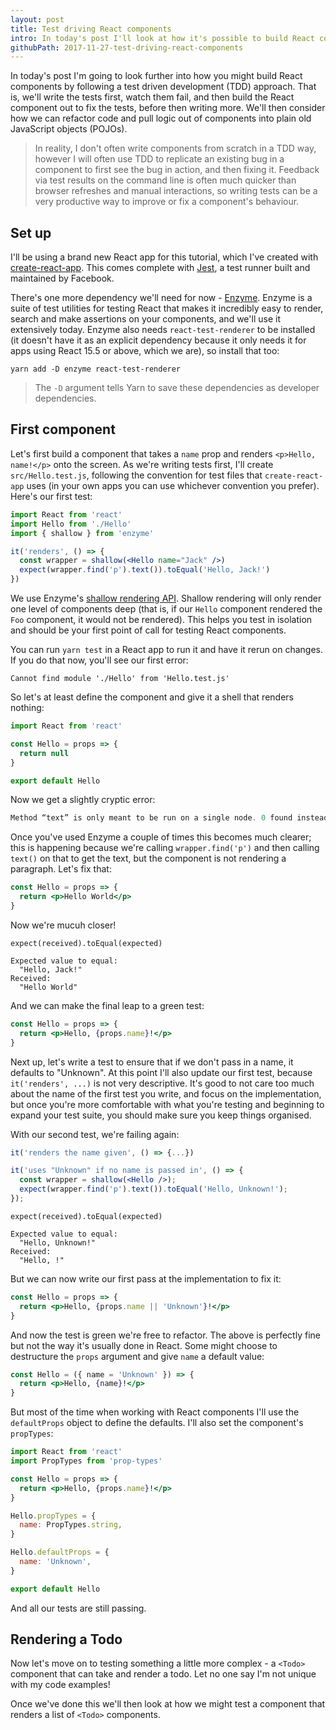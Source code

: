 ```yaml
---
layout: post
title: Test driving React components
intro: In today's post I'll look at how it's possible to build React components following the test driven development methodology, where tests are written first.
githubPath: 2017-11-27-test-driving-react-components
---
```


In today's post I'm going to look further into how you might build React
components by following a test driven development (TDD) approach. That is, we'll
write the tests first, watch them fail, and then build the React component out
to fix the tests, before then writing more. We'll then consider how we can
refactor code and pull logic out of components into plain old JavaScript objects
(POJOs).

> In reality, I don't often write components from scratch in a TDD way, however
> I will often use TDD to replicate an existing bug in a component to first see
> the bug in action, and then fixing it. Feedback via test results on the
> command line is often much quicker than browser refreshes and manual
> interactions, so writing tests can be a very productive way to improve or fix
> a component's behaviour.

## Set up

I'll be using a brand new React app for this tutorial, which I've created with
[create-react-app](https://github.com/facebookincubator/create-react-app). This
comes complete with [Jest](https://facebook.github.io/jest/), a test runner
built and maintained by Facebook.

There's one more dependency we'll need for now -
[Enzyme](https://github.com/airbnb/enzyme). Enzyme is a suite of test utilities
for testing React that makes it incredibly easy to render, search and make
assertions on your components, and we'll use it extensively today. Enzyme also
needs `react-test-renderer` to be installed (it doesn't have it as an explicit
dependency because it only needs it for apps using React 15.5 or above, which we
are), so install that too:

```
yarn add -D enzyme react-test-renderer
```

> The `-D` argument tells Yarn to save these dependencies as developer
> dependencies.

## First component

Let's first build a component that takes a `name` prop and renders `<p>Hello,
name!</p>` onto the screen. As we're writing tests first, I'll create
`src/Hello.test.js`, following the convention for test files that
`create-react-app` uses (in your own apps you can use whichever convention you
prefer). Here's our first test:

```jsx
import React from 'react'
import Hello from './Hello'
import { shallow } from 'enzyme'

it('renders', () => {
  const wrapper = shallow(<Hello name="Jack" />)
  expect(wrapper.find('p').text()).toEqual('Hello, Jack!')
})
```

We use Enzyme's
[shallow rendering API](https://github.com/airbnb/enzyme/blob/master/docs/api/shallow.md).
Shallow rendering will only render one level of components deep (that is, if our
`Hello` component rendered the `Foo` component, it would not be rendered). This
helps you test in isolation and should be your first point of call for testing
React components.

You can run `yarn test` in a React app to run it and have it rerun on changes.
If you do that now, you'll see our first error:

```
Cannot find module './Hello' from 'Hello.test.js'
```

So let's at least define the component and give it a shell that renders nothing:

```jsx
import React from 'react'

const Hello = props => {
  return null
}

export default Hello
```

Now we get a slightly cryptic error:

```jsx
Method “text” is only meant to be run on a single node. 0 found instead.
```

Once you've used Enzyme a couple of times this becomes much clearer; this is
happening because we're calling `wrapper.find('p')` and then calling `text()` on
that to get the text, but the component is not rendering a paragraph. Let's fix
that:

```jsx
const Hello = props => {
  return <p>Hello World</p>
}
```

Now we're mucuh closer!

```
expect(received).toEqual(expected)

Expected value to equal:
  "Hello, Jack!"
Received:
  "Hello World"
```

And we can make the final leap to a green test:

```jsx
const Hello = props => {
  return <p>Hello, {props.name}!</p>
}
```

Next up, let's write a test to ensure that if we don't pass in a name, it
defaults to "Unknown". At this point I'll also update our first test, because
`it('renders', ...)` is not very descriptive. It's good to not care too much
about the name of the first test you write, and focus on the implementation, but
once you're more comfortable with what you're testing and beginning to expand
your test suite, you should make sure you keep things organised.

With our second test, we're failing again:

```jsx
it('renders the name given', () => {...})

it('uses "Unknown" if no name is passed in', () => {
  const wrapper = shallow(<Hello />);
  expect(wrapper.find('p').text()).toEqual('Hello, Unknown!');
});
```

```
expect(received).toEqual(expected)

Expected value to equal:
  "Hello, Unknown!"
Received:
  "Hello, !"
```

But we can now write our first pass at the implementation to fix it:

```jsx
const Hello = props => {
  return <p>Hello, {props.name || 'Unknown'}!</p>
}
```

And now the test is green we're free to refactor. The above is perfectly fine
but not the way it's usually done in React. Some might choose to destructure the
`props` argument and give `name` a default value:

```jsx
const Hello = ({ name = 'Unknown' }) => {
  return <p>Hello, {name}!</p>
}
```

But most of the time when working with React components I'll use the
`defaultProps` object to define the defaults. I'll also set the component's
`propTypes`:

```jsx
import React from 'react'
import PropTypes from 'prop-types'

const Hello = props => {
  return <p>Hello, {props.name}!</p>
}

Hello.propTypes = {
  name: PropTypes.string,
}

Hello.defaultProps = {
  name: 'Unknown',
}

export default Hello
```

And all our tests are still passing.

## Rendering a Todo

Now let's move on to testing something a little more complex - a `<Todo>`
component that can take and render a todo. Let no one say I'm not unique with my
code examples!

Once we've done this we'll then look at how we might test a component that
renders a list of `<Todo>` components.
